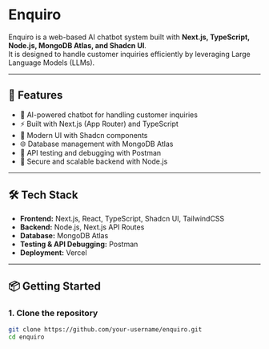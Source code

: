 # Enquiro

Enquiro is a web-based AI chatbot system built with **Next.js, TypeScript, Node.js, MongoDB Atlas, and Shadcn UI**.  
It is designed to handle customer inquiries efficiently by leveraging Large Language Models (LLMs).  

---

## 🚀 Features

- 🤖 AI-powered chatbot for handling customer inquiries  
- ⚡ Built with Next.js (App Router) and TypeScript  
- 🎨 Modern UI with Shadcn components  
- 🌐 Database management with MongoDB Atlas  
- 📡 API testing and debugging with Postman  
- 🔐 Secure and scalable backend with Node.js  

---

## 🛠 Tech Stack

- **Frontend:** Next.js, React, TypeScript, Shadcn UI, TailwindCSS  
- **Backend:** Node.js, Next.js API Routes  
- **Database:** MongoDB Atlas  
- **Testing & API Debugging:** Postman  
- **Deployment:** Vercel  

---

## 📦 Getting Started

### 1. Clone the repository
```bash
git clone https://github.com/your-username/enquiro.git
cd enquiro
